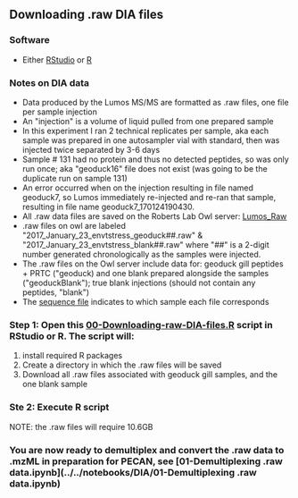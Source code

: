 ## Downloading .raw DIA files 

### Software 
  * Either [RStudio](https://www.rstudio.com/) or [R](https://www.r-project.org/)
 
### Notes on DIA data
  * Data produced by the Lumos MS/MS are formatted as .raw files, one file per sample injection  
  * An "injection" is a volume of liquid pulled from one prepared sample  
  * In this experiment I ran 2 technical replicates per sample, aka each sample was prepared in one autosampler vial with standard, then was injected twice separated by 3-6 days  
  * Sample # 131 had no protein and thus no detected peptides, so was only run once; aka "geoduck16" file does not exist (was going to be the duplicate run on sample 131) 
  * An error occurred when on the injection resulting in file named geoduck7, so Lumos immediately re-injected and re-ran that sample, resulting in file name geoduck7_170124190430. 
  * All .raw data files are saved on the Roberts Lab Owl server: [Lumos_Raw](http://owl.fish.washington.edu/generosa/Generosa_DNR/Lumos_Raw/)  
  * .raw files on owl are labeled "2017_January_23_envtstress_geoduck##.raw" & "2017_January_23_envtstress_blank##.raw" where "##" is a 2-digit number generated chronologically as the samples were injected. 
  * The .raw files on the Owl server include data for: geoduck gill peptides + PRTC ("geoduck) and one blank prepared alongside the samples ("geoduckBlank"); true blank injections (should not contain any peptides, "blank")
  * The [sequence file](../../data/DIA/2017_January_23_sequence_file.csv) indicates to which sample each file corresponds

  
### Step 1: Open this [00-Downloading-raw-DIA-files.R](../../analyses/DIA/Script00-Downloading-raw-DIA-files.R) script in RStudio or R. The script will:
  1) install required R packages
  2) Create a directory in which the .raw files will be saved
  3) Download all .raw files associated with geoduck gill samples, and the one blank sample
  
### Ste 2: Execute R script
NOTE: the .raw files will require 10.6GB 

### You are now ready to demultiplex and convert the .raw data to .mzML in preparation for PECAN, see [01-Demultiplexing .raw data.ipynb](../../notebooks/DIA/01-Demultiplexing .raw data.ipynb)


